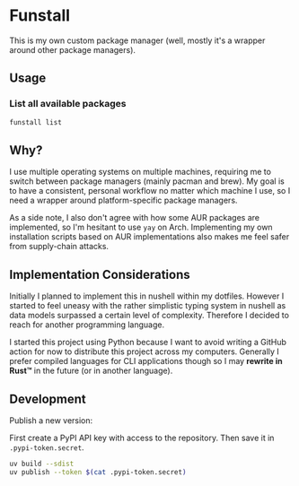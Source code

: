 # Funstall

This is my own custom package manager (well, mostly it's a wrapper around other
package managers).

## Usage

### List all available packages

```sh
funstall list
```

## Why?

I use multiple operating systems on multiple machines, requiring me to switch
between package managers (mainly pacman and brew).
My goal is to have a consistent, personal workflow no matter which machine I
use, so I need a wrapper around platform-specific package managers.

As a side note, I also don't agree with how some AUR packages are implemented,
so I'm hesitant to use `yay` on Arch.
Implementing my own installation scripts based on AUR implementations also
makes me feel safer from supply-chain attacks.

## Implementation Considerations

Initially I planned to implement this in nushell within my dotfiles.
However I started to feel uneasy with the rather simplistic typing system in
nushell as data models surpassed a certain level of complexity.
Therefore I decided to reach for another programming language.

I started this project using Python because I want to avoid writing a GitHub
action for now to distribute this project across my computers.
Generally I prefer compiled languages for CLI applications though so I may
**rewrite in Rust™** in the future (or in another language).

## Development

Publish a new version:

First create a PyPI API key with access to the repository.
Then save it in `.pypi-token.secret`.

```sh
uv build --sdist
uv publish --token $(cat .pypi-token.secret)
```
